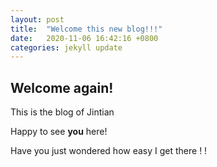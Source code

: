 ```yaml
---
layout: post
title:  "Welcome this new blog!!!"
date:   2020-11-06 16:42:16 +0800
categories: jekyll update
---
```


## Welcome again!

This is the blog of Jintian

Happy to see **you** here!

Have you just wondered how easy I get there ! ! 